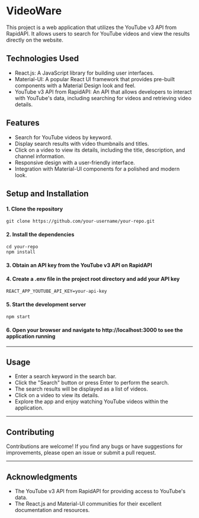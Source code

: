 # VideoWare

This project is a web application that utilizes the YouTube v3 API from RapidAPI. It allows users to search for YouTube videos and view the results directly on the website.

## Technologies Used

- React.js: A JavaScript library for building user interfaces.
- Material-UI: A popular React UI framework that provides pre-built components with a Material Design look and feel.
- YouTube v3 API from RapidAPI: An API that allows developers to interact with YouTube's data, including searching for videos and retrieving video details.

## Features

- Search for YouTube videos by keyword.
- Display search results with video thumbnails and titles.
- Click on a video to view its details, including the title, description, and channel information.
- Responsive design with a user-friendly interface.
- Integration with Material-UI components for a polished and modern look.

## Setup and Installation

#### 1. Clone the repository 

   ```
   git clone https://github.com/your-username/your-repo.git
   ```

#### 2. Install the dependencies

    cd your-repo
    npm install
    
#### 3. Obtain an API key from the YouTube v3 API on RapidAPI  

#### 4. Create a .env file in the project root directory and add your API key

    REACT_APP_YOUTUBE_API_KEY=your-api-key

#### 5. Start the development server

    npm start

#### 6. Open your browser and navigate to http://localhost:3000 to see the application running

---

## Usage

- Enter a search keyword in the search bar.
- Click the "Search" button or press Enter to perform the search.
- The search results will be displayed as a list of videos.
- Click on a video to view its details.
- Explore the app and enjoy watching YouTube videos within the application.

---

## Contributing

Contributions are welcome! If you find any bugs or have suggestions for improvements, please open an issue or submit a pull request.

---

## Acknowledgments

- The YouTube v3 API from RapidAPI for providing access to YouTube's data.
- The React.js and Material-UI communities for their excellent documentation and resources.
